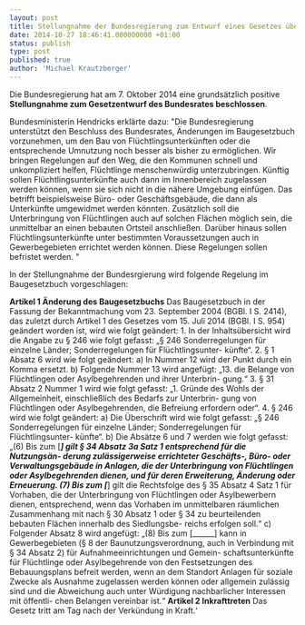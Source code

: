 ```yaml
---
layout: post
title: Stellungnahme der Bundesregierung zum Entwurf eines Gesetzes über Maßnahmen im Bauplanungsrecht zur Erleichterung der Unterbringung von Flüchtlingen
date: 2014-10-27 18:46:41.000000000 +01:00
status: publish
type: post
published: true
author: 'Michael Krautzberger'
---
```


Die Bundesregierung hat am 7\. Oktober 2014 eine grundsätzlich positive **Stellungnahme zum Gesetzentwurf des Bundesrates beschlossen**.

Bundesministerin Hendricks erklärte dazu: "Die Bundesregierung unterstützt den Beschluss des Bundesrates, Änderungen im Baugesetzbuch vorzunehmen, um den Bau von Flüchtlingsunterkünften oder die entsprechende Umnutzung noch besser als bisher zu ermöglichen. Wir bringen Regelungen auf den Weg, die den Kommunen schnell und unkompliziert helfen, Flüchtlinge menschenwürdig unterzubringen. Künftig sollen Flüchtlingsunterkünfte auch dann im Innenbereich zugelassen werden können, wenn sie sich nicht in die nähere Umgebung einfügen. Das betrifft beispielsweise Büro- oder Geschäftsgebäude, die dann als Unterkünfte umgewidmet werden könnten. Zusätzlich soll die Unterbringung von Flüchtlingen auch auf solchen Flächen möglich sein, die unmittelbar an einen bebauten Ortsteil anschließen. Darüber hinaus sollen Flüchtlingsunterkünfte unter bestimmten Voraussetzungen auch in Gewerbegebieten errichtet werden können. Diese Regelungen sollen befristet werden. "

In der Stellungnahme der Bundesrgierung wird folgende Regelung im Baugesetzbuch vorgeschlagen:

**Artikel 1 Änderung des Baugesetzbuchs**
Das Baugesetzbuch in der Fassung der Bekanntmachung vom 23\. September 2004 (BGBl. I S. 2414), das zuletzt durch Artikel 1 des Gesetzes vom 15\. Juli 2014 (BGBl. I S. 954) geändert worden ist, wird wie folgt geändert:
1\. In der Inhaltsübersicht wird die Angabe zu § 246 wie folgt gefasst:
„§ 246 Sonderregelungen für einzelne Länder; Sonderregelungen für Flüchtlingsunter- künfte“.
2\. § 1 Absatz 6 wird wie folgt geändert:
a) In Nummer 12 wird der Punkt durch ein Komma ersetzt.
b) Folgende Nummer 13 wird angefügt:
„13\. die Belange von Flüchtlingen oder Asylbegehrenden und ihrer Unterbrin- gung.“
3\. § 31 Absatz 2 Nummer 1 wird wie folgt gefasst:
„1\. Gründe des Wohls der Allgemeinheit, einschließlich des Bedarfs zur Unterbrin- gung von Flüchtlingen oder Asylbegehrenden, die Befreiung erfordern oder“.
4\. § 246 wird wie folgt geändert:
a) Die Überschrift wird wie folgt gefasst:
„§ 246 Sonderregelungen für einzelne Länder; Sonderregelungen für Flüchtlingsunter- künfte“.
b) Die Absätze 6 und 7 werden wie folgt gefasst:
„(6) Bis zum [_____] gilt § 34 Absatz 3a Satz 1 entsprechend für die Nutzungsän- derung zulässigerweise errichteter Geschäfts-, Büro- oder Verwaltungsgebäude in Anlagen, die der Unterbringung von Flüchtlingen oder Asylbegehrenden dienen, und für deren Erweiterung, Änderung oder Erneuerung.
(7) Bis zum [_____] gilt die Rechtsfolge des § 35 Absatz 4 Satz 1 für Vorhaben, die der Unterbringung von Flüchtlingen oder Asylbewerbern dienen, entsprechend, wenn das Vorhaben im unmittelbaren räumlichen Zusammenhang mit nach § 30 Absatz 1 oder § 34 zu beurteilenden bebauten Flächen innerhalb des Siedlungsbe- reichs erfolgen soll.“
c) Folgender Absatz 8 wird angefügt:
„(8) Bis zum [______] kann in Gewerbegebieten (§ 8 der Baunutzungsverordnung, auch in Verbindung mit § 34 Absatz 2) für Aufnahmeeinrichtungen und Gemein- schaftsunterkünfte für Flüchtlinge oder Asylbegehrende von den Festsetzungen des Bebauungsplans befreit werden, wenn an dem Standort Anlagen für soziale Zwecke als Ausnahme zugelassen werden können oder allgemein zulässig sind und die Abweichung auch unter Würdigung nachbarlicher Interessen mit öffentli- chen Belangen vereinbar ist.“
**Artikel 2 Inkrafttreten**
Das Gesetz tritt am Tag nach der Verkündung in Kraft.‘
